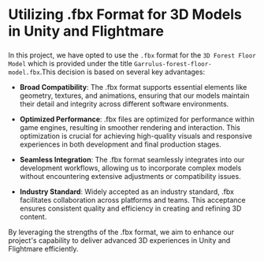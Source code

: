 # Utilizing .fbx Format for 3D Models in Unity and Flightmare 
### 

In this project, we have opted to use the `.fbx` format for the `3D Forest Floor Model` which is provided under the title `Garrulus-forest-floor-model.fbx`.This decision is based on several key advantages:

- **Broad Compatibility**: The .fbx format supports essential elements like geometry, textures, and animations, ensuring that our models maintain their detail and integrity across different software environments.

- **Optimized Performance**: .fbx files are optimized for performance within game engines, resulting in smoother rendering and interaction. This optimization is crucial for achieving high-quality visuals and responsive experiences in both development and final production stages.

- **Seamless Integration**: The .fbx format seamlessly integrates into our development workflows, allowing us to incorporate complex models without encountering extensive adjustments or compatibility issues.

- **Industry Standard**: Widely accepted as an industry standard, .fbx facilitates collaboration across platforms and teams. This acceptance ensures consistent quality and efficiency in creating and refining 3D content.

By leveraging the strengths of the .fbx format, we aim to enhance our project's capability to deliver advanced 3D experiences in Unity and Flightmare efficiently.
